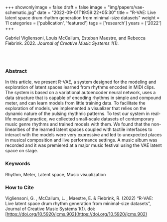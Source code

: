 +++
showonlyimage = false
draft = false
image = "img/papers/vae-schematic.jpg"
date = "2022-09-01T19:59:22+05:30"
title = "R-VAE: Live latent space drum rhythm generation from minimal-size datasets"
weight = 11
categories = ['publication', 'featured']
tags = ['research']
years = ['2022']
+++

Gabriel Vigliensoni, Louis McCallum, Esteban Maestre, and Rebecca Fiebrink. 2022.  _Journal of Creative Music Systems 1(1)._


<br><br>

<!--more-->

### Abstract

In this article, we present R-VAE, a system designed for the modeling and exploration of latent spaces learned from rhythms encoded in MIDI clips. The system is based on a variational autoencoder neural network, uses a data structure that is capable of encoding rhythms in simple and compound meter, and can learn models from little training data. To facilitate the exploration of models, we implemented a visualizer that relies on the dynamic nature of the pulsing rhythmic patterns. To test our system in real-life musical practice, we collected small-scale datasets of contemporary music genre rhythms and trained models with them. We found that the non-linearities of the learned latent spaces coupled with tactile interfaces to interact with the models were very expressive and led to unexpected places in musical composition and live performance settings. A music album was recorded and it was premiered at a major music festival using the VAE latent space on stage.

### Keywords
Rhythm, Meter, Latent space, Music visualization

### How to Cite
Vigliensoni, G. , McCallum, L. , Maestre, E. & Fiebrink, R. (2022) “R-VAE: Live latent space drum rhythm generation from minimal-size datasets”, Journal of Creative Music Systems 1(1). doi: [https://doi.org/10.5920/jcms.902](https://doi.org/10.5920/jcms.902)